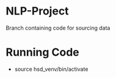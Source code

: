 # NLP-Project
Branch containing code for sourcing data

# Running Code
- source hsd_venv/bin/activate  
